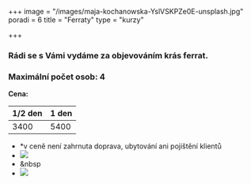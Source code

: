 +++
image = "/images/maja-kochanowska-YslVSKPZe0E-unsplash.jpg"
poradi = 6
title = "Ferraty"
type = "kurzy"

+++
### Rádi se s Vámi vydáme za objevováním krás ferrat.

### Maximální počet osob: 4

**Cena:**

| 1/2 den | 1 den |
| --- | --- |
| 3400 | 5400 |

* *v ceně není zahrnuta doprava, ubytování ani pojištění klientů
* ![](/images/klaus-huber-2KpJ7EpccGQ-unsplash.jpg)
* &nbsp
* ![](/images/maja-kochanowska-EiJQdDI_t_Y-unsplash.jpg)